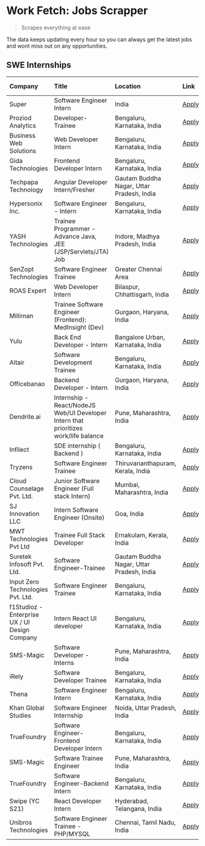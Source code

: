 # Work Fetch: Jobs Scrapper
> Scrapes everything at ease

The data keeps updating every hour so you can always get the latest jobs and wont miss out on any opportunities.

## SWE Internships
<!--START_SECTION:workfetch-->
| Company                                       | Title                                                                                | Location                                  | Link                                                                                                                                                                                                                                                                                             | Date Posted   |
|:----------------------------------------------|:-------------------------------------------------------------------------------------|:------------------------------------------|:-------------------------------------------------------------------------------------------------------------------------------------------------------------------------------------------------------------------------------------------------------------------------------------------------|:--------------|
| Super                                         | Software Engineer Intern                                                             | India                                     | [Apply](https://in.linkedin.com/jobs/view/software-engineer-intern-at-super-3832648104?refId=4acvGAhOXaigVONLVv2uZQ%3D%3D&trackingId=e4UBLum2Q69QcbCY8%2BopHg%3D%3D&position=9&pageNum=1&trk=public_jobs_jserp-result_search-card)                                                               | 2024-02-23    |
| Proziod Analytics                             | Developer-Trainee                                                                    | Bengaluru, Karnataka, India               | [Apply](https://in.linkedin.com/jobs/view/developer-trainee-at-proziod-analytics-3838200708?refId=4acvGAhOXaigVONLVv2uZQ%3D%3D&trackingId=%2F9YhGpYF1FloR7GC9Db8Cg%3D%3D&position=22&pageNum=1&trk=public_jobs_jserp-result_search-card)                                                         | 2024-02-23    |
| Business Web Solutions                        | Web Developer Intern                                                                 | Bengaluru, Karnataka, India               | [Apply](https://in.linkedin.com/jobs/view/web-developer-intern-at-business-web-solutions-3835789494?refId=WusqSLveMGrRqLemH6WJEg%3D%3D&trackingId=qkM5cjxs3tqIspBBAWA20w%3D%3D&position=24&pageNum=0&trk=public_jobs_jserp-result_search-card)                                                   | 2024-02-21    |
| Gida Technologies                             | Frontend Developer Intern                                                            | Bengaluru, Karnataka, India               | [Apply](https://in.linkedin.com/jobs/view/frontend-developer-intern-at-gida-technologies-3836040945?refId=4acvGAhOXaigVONLVv2uZQ%3D%3D&trackingId=4FsQbBlQntv1DuzThobOsw%3D%3D&position=3&pageNum=1&trk=public_jobs_jserp-result_search-card)                                                    | 2024-02-21    |
| Techpapa Technology                           | Angular Developer Intern/Fresher                                                     | Gautam Buddha Nagar, Uttar Pradesh, India | [Apply](https://in.linkedin.com/jobs/view/angular-developer-intern-fresher-at-techpapa-technology-3834305862?refId=4acvGAhOXaigVONLVv2uZQ%3D%3D&trackingId=ybVbgTzf27hQQeB499zesw%3D%3D&position=25&pageNum=1&trk=public_jobs_jserp-result_search-card)                                          | 2024-02-20    |
| Hypersonix Inc.                               | Software Engineer - Intern                                                           | Bengaluru, Karnataka, India               | [Apply](https://in.linkedin.com/jobs/view/software-engineer-intern-at-hypersonix-inc-3833055982?refId=WusqSLveMGrRqLemH6WJEg%3D%3D&trackingId=STCWQqFfoUd%2Bsxt%2BMvA5PQ%3D%3D&position=4&pageNum=0&trk=public_jobs_jserp-result_search-card)                                                    | 2024-02-18    |
| YASH Technologies                             | Trainee Programmer - Advance Java, JEE (JSP/Servlets/JTA) Job                        | Indore, Madhya Pradesh, India             | [Apply](https://in.linkedin.com/jobs/view/trainee-programmer-advance-java-jee-jsp-servlets-jta-job-at-yash-technologies-3811759183?refId=WusqSLveMGrRqLemH6WJEg%3D%3D&trackingId=qa35D2i1YeK56nhJZkuXEA%3D%3D&position=15&pageNum=0&trk=public_jobs_jserp-result_search-card)                    | 2024-02-13    |
| SenZopt Technologies                          | Software Engineer Trainee                                                            | Greater Chennai Area                      | [Apply](https://in.linkedin.com/jobs/view/software-engineer-trainee-at-senzopt-technologies-3827688781?refId=4acvGAhOXaigVONLVv2uZQ%3D%3D&trackingId=9IlMcFy79Y6ChxDzvZrGZw%3D%3D&position=12&pageNum=1&trk=public_jobs_jserp-result_search-card)                                                | 2024-02-12    |
| ROAS Expert                                   | Web Developer Intern                                                                 | Bilaspur, Chhattisgarh, India             | [Apply](https://in.linkedin.com/jobs/view/web-developer-intern-at-roas-expert-3828189292?refId=4acvGAhOXaigVONLVv2uZQ%3D%3D&trackingId=AeYXAuBeFcRd61E9DZ7XwQ%3D%3D&position=15&pageNum=1&trk=public_jobs_jserp-result_search-card)                                                              | 2024-02-12    |
| Milliman                                      | Trainee Software Engineer (Frontend): MedInsight (Dev)                               | Gurgaon, Haryana, India                   | [Apply](https://in.linkedin.com/jobs/view/trainee-software-engineer-frontend-medinsight-dev-at-milliman-3792874280?refId=WusqSLveMGrRqLemH6WJEg%3D%3D&trackingId=JgBWOIzUHv9stV4sUSjvjQ%3D%3D&position=6&pageNum=0&trk=public_jobs_jserp-result_search-card)                                     | 2024-02-09    |
| Yulu                                          | Back End Developer - Intern                                                          | Bangalore Urban, Karnataka, India         | [Apply](https://in.linkedin.com/jobs/view/back-end-developer-intern-at-yulu-3821682220?refId=WusqSLveMGrRqLemH6WJEg%3D%3D&trackingId=l1q3mfj1PK3rGQ7%2FvdW7IA%3D%3D&position=9&pageNum=0&trk=public_jobs_jserp-result_search-card)                                                               | 2024-02-04    |
| Altair                                        | Software Development Trainee                                                         | Bengaluru, Karnataka, India               | [Apply](https://in.linkedin.com/jobs/view/software-development-trainee-at-altair-3817606202?refId=WusqSLveMGrRqLemH6WJEg%3D%3D&trackingId=zdkuCL%2BGTk81Qm17bLy1IA%3D%3D&position=14&pageNum=0&trk=public_jobs_jserp-result_search-card)                                                         | 2024-01-31    |
| Officebanao                                   | Backend Developer - Intern                                                           | Gurgaon, Haryana, India                   | [Apply](https://in.linkedin.com/jobs/view/backend-developer-intern-at-officebanao-3814263731?refId=WusqSLveMGrRqLemH6WJEg%3D%3D&trackingId=58KQJwcAdP%2F74Q1BICrX%2Fg%3D%3D&position=22&pageNum=0&trk=public_jobs_jserp-result_search-card)                                                      | 2024-01-31    |
| Dendrite.ai                                   | Internship - React/NodeJS Web/UI Developer Intern that prioritizes work/life balance | Pune, Maharashtra, India                  | [Apply](https://in.linkedin.com/jobs/view/internship-react-nodejs-web-ui-developer-intern-that-prioritizes-work-life-balance-at-dendrite-ai-3818948068?refId=4acvGAhOXaigVONLVv2uZQ%3D%3D&trackingId=21ZCgw0YXCUiDLjTJXzyBA%3D%3D&position=7&pageNum=1&trk=public_jobs_jserp-result_search-card) | 2024-01-31    |
| Infilect                                      | SDE internship ( Backend )                                                           | Bengaluru, Karnataka, India               | [Apply](https://in.linkedin.com/jobs/view/sde-internship-backend-at-infilect-3815120558?refId=WusqSLveMGrRqLemH6WJEg%3D%3D&trackingId=cOYtnIEpOBe6EpDCvp5RuQ%3D%3D&position=23&pageNum=0&trk=public_jobs_jserp-result_search-card)                                                               | 2024-01-25    |
| Tryzens                                       | Software Engineer Trainee                                                            | Thiruvananthapuram, Kerala, India         | [Apply](https://in.linkedin.com/jobs/view/software-engineer-trainee-at-tryzens-3809363491?refId=4acvGAhOXaigVONLVv2uZQ%3D%3D&trackingId=kvTJVlXGqU2yik8icYFEBA%3D%3D&position=14&pageNum=1&trk=public_jobs_jserp-result_search-card)                                                             | 2024-01-18    |
| Cloud Counselage Pvt. Ltd.                    | Junior Software Engineer (Full stack Intern)                                         | Mumbai, Maharashtra, India                | [Apply](https://in.linkedin.com/jobs/view/junior-software-engineer-full-stack-intern-at-cloud-counselage-pvt-ltd-3803132814?refId=WusqSLveMGrRqLemH6WJEg%3D%3D&trackingId=WBBqRTt%2Bsw1RN0lpwwoG4Q%3D%3D&position=25&pageNum=0&trk=public_jobs_jserp-result_search-card)                         | 2024-01-11    |
| SJ Innovation LLC                             | Intern Software Engineer (Onsite)                                                    | Goa, India                                | [Apply](https://in.linkedin.com/jobs/view/intern-software-engineer-onsite-at-sj-innovation-llc-3799959011?refId=4acvGAhOXaigVONLVv2uZQ%3D%3D&trackingId=t4fvn5Ncbm5WvHfp1dyDLw%3D%3D&position=19&pageNum=1&trk=public_jobs_jserp-result_search-card)                                             | 2024-01-11    |
| MWT Technologies Pvt Ltd                      | Trainee Full Stack Developer                                                         | Ernakulam, Kerala, India                  | [Apply](https://in.linkedin.com/jobs/view/trainee-full-stack-developer-at-mwt-technologies-pvt-ltd-3800921715?refId=WusqSLveMGrRqLemH6WJEg%3D%3D&trackingId=Lw7sAbU8MOze7HajIAIaWQ%3D%3D&position=17&pageNum=0&trk=public_jobs_jserp-result_search-card)                                         | 2024-01-09    |
| Suretek Infosoft Pvt. Ltd.                    | Software Engineer-Trainee                                                            | Gautam Buddha Nagar, Uttar Pradesh, India | [Apply](https://in.linkedin.com/jobs/view/software-engineer-trainee-at-suretek-infosoft-pvt-ltd-3800934643?refId=WusqSLveMGrRqLemH6WJEg%3D%3D&trackingId=Rr54ZXQK5SdUZ9SDgW2p8w%3D%3D&position=19&pageNum=0&trk=public_jobs_jserp-result_search-card)                                            | 2024-01-09    |
| Input Zero Technologies Pvt. Ltd.             | Software Engineer Trainee                                                            | Bengaluru, Karnataka, India               | [Apply](https://in.linkedin.com/jobs/view/software-engineer-trainee-at-input-zero-technologies-pvt-ltd-3800927643?refId=4acvGAhOXaigVONLVv2uZQ%3D%3D&trackingId=r3J7BJ3CrqjuVYAzGxR1eg%3D%3D&position=8&pageNum=1&trk=public_jobs_jserp-result_search-card)                                      | 2024-01-09    |
| f1Studioz - Enterprise UX / UI Design Company | Intern React UI developer                                                            | Bengaluru, Karnataka, India               | [Apply](https://in.linkedin.com/jobs/view/intern-react-ui-developer-at-f1studioz-enterprise-ux-ui-design-company-3796354738?refId=WusqSLveMGrRqLemH6WJEg%3D%3D&trackingId=l4evYFGE8MG4QsLl9i%2B0xA%3D%3D&position=7&pageNum=0&trk=public_jobs_jserp-result_search-card)                          | 2024-01-08    |
| SMS-Magic                                     | Software Developer -Interns                                                          | Pune, Maharashtra, India                  | [Apply](https://in.linkedin.com/jobs/view/software-developer-interns-at-sms-magic-3799485343?refId=4acvGAhOXaigVONLVv2uZQ%3D%3D&trackingId=uQpDUssyensT%2B%2B3ImABDYA%3D%3D&position=10&pageNum=1&trk=public_jobs_jserp-result_search-card)                                                      | 2024-01-05    |
| iRely                                         | Software Developer Trainee                                                           | Bengaluru, Karnataka, India               | [Apply](https://in.linkedin.com/jobs/view/software-developer-trainee-at-irely-3801577534?refId=WusqSLveMGrRqLemH6WJEg%3D%3D&trackingId=8i6WnsCp5uwd2bHiwSdu5g%3D%3D&position=10&pageNum=0&trk=public_jobs_jserp-result_search-card)                                                              | 2023-12-22    |
| Thena                                         | Software Engineer Intern                                                             | Bengaluru, Karnataka, India               | [Apply](https://in.linkedin.com/jobs/view/software-engineer-intern-at-thena-3778731751?refId=WusqSLveMGrRqLemH6WJEg%3D%3D&trackingId=WN5f3xTaGho7zumdKquPzg%3D%3D&position=12&pageNum=0&trk=public_jobs_jserp-result_search-card)                                                                | 2023-12-05    |
| Khan Global Studies                           | Software Engineer Internship                                                         | Noida, Uttar Pradesh, India               | [Apply](https://in.linkedin.com/jobs/view/software-engineer-internship-at-khan-global-studies-3766942197?refId=4acvGAhOXaigVONLVv2uZQ%3D%3D&trackingId=0LhynDpi5w3aiXuFy7OWag%3D%3D&position=24&pageNum=1&trk=public_jobs_jserp-result_search-card)                                              | 2023-11-27    |
| TrueFoundry                                   | Software Engineer- Frontend Developer Intern                                         | Bengaluru, Karnataka, India               | [Apply](https://in.linkedin.com/jobs/view/software-engineer-frontend-developer-intern-at-truefoundry-3790095058?refId=WusqSLveMGrRqLemH6WJEg%3D%3D&trackingId=rswnehrTf5f5F7YvT0AcVQ%3D%3D&position=11&pageNum=0&trk=public_jobs_jserp-result_search-card)                                       | 2023-11-24    |
| SMS-Magic                                     | Software Trainee Engineer                                                            | Pune, Maharashtra, India                  | [Apply](https://in.linkedin.com/jobs/view/software-trainee-engineer-at-sms-magic-3761409781?refId=4acvGAhOXaigVONLVv2uZQ%3D%3D&trackingId=lGuUT%2BmKHJ%2FY8VyfS8LNoQ%3D%3D&position=2&pageNum=1&trk=public_jobs_jserp-result_search-card)                                                        | 2023-11-16    |
| TrueFoundry                                   | Software Engineer-Backend Intern                                                     | Bengaluru, Karnataka, India               | [Apply](https://in.linkedin.com/jobs/view/software-engineer-backend-intern-at-truefoundry-3779508170?refId=4acvGAhOXaigVONLVv2uZQ%3D%3D&trackingId=1H3IQmcuWd3fyCNG2TzsNQ%3D%3D&position=6&pageNum=1&trk=public_jobs_jserp-result_search-card)                                                   | 2023-11-10    |
| Swipe (YC S21)                                | React Developer Intern                                                               | Hyderabad, Telangana, India               | [Apply](https://in.linkedin.com/jobs/view/react-developer-intern-at-swipe-yc-s21-3737600089?refId=WusqSLveMGrRqLemH6WJEg%3D%3D&trackingId=VtnJ3ygzyzKL35b3ctQBog%3D%3D&position=13&pageNum=0&trk=public_jobs_jserp-result_search-card)                                                           | 2023-10-13    |
| Unibros Technologies                          | Software Engineer Trainee - PHP/MYSQL                                                | Chennai, Tamil Nadu, India                | [Apply](https://in.linkedin.com/jobs/view/software-engineer-trainee-php-mysql-at-unibros-technologies-3656599241?refId=4acvGAhOXaigVONLVv2uZQ%3D%3D&trackingId=3jjcYXVnFunVFrKZIwoZhw%3D%3D&position=13&pageNum=1&trk=public_jobs_jserp-result_search-card)                                      | 2023-06-12    |
<!--END_SECTION:workfetch-->
